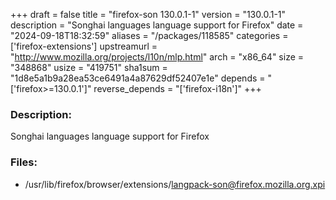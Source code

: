 +++
draft = false
title = "firefox-son 130.0.1-1"
version = "130.0.1-1"
description = "Songhai languages language support for Firefox"
date = "2024-09-18T18:32:59"
aliases = "/packages/118585"
categories = ['firefox-extensions']
upstreamurl = "http://www.mozilla.org/projects/l10n/mlp.html"
arch = "x86_64"
size = "348868"
usize = "419751"
sha1sum = "1d8e5a1b9a28ea53ce6491a4a87629df52407e1e"
depends = "['firefox>=130.0.1']"
reverse_depends = "['firefox-i18n']"
+++
### Description: 
Songhai languages language support for Firefox

### Files: 
* /usr/lib/firefox/browser/extensions/langpack-son@firefox.mozilla.org.xpi
